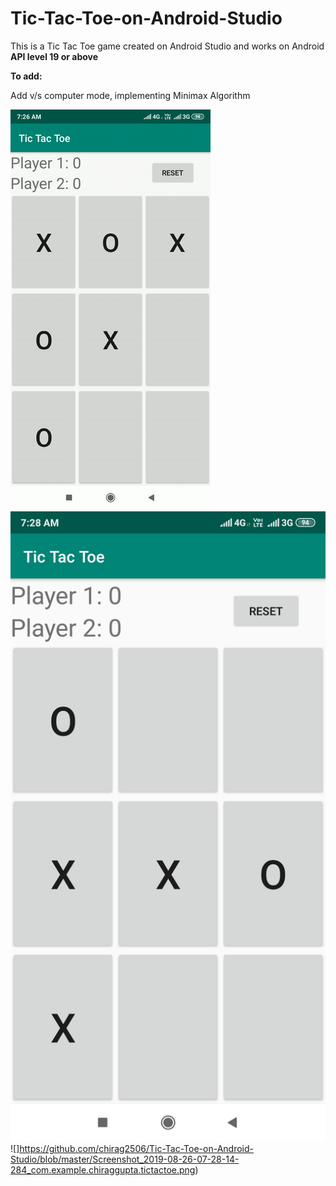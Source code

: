 # Tic-Tac-Toe-on-Android-Studio
This is a Tic Tac Toe game created on Android Studio and works on Android **API level 19 or above**

**To add:**

Add v/s computer mode, implementing Minimax Algorithm 

![Player 1 wins](https://github.com/chirag2506/Tic-Tac-Toe-on-Android-Studio/blob/master/Screenrecorder-2019-08-26-07-26.gif)
![Screen Rotated](https://github.com/chirag2506/Tic-Tac-Toe-on-Android-Studio/blob/master/Screenshot_2019-08-26-07-28-14-284_com.example.chiraggupta.tictactoe.png)
![]https://github.com/chirag2506/Tic-Tac-Toe-on-Android-Studio/blob/master/Screenshot_2019-08-26-07-28-14-284_com.example.chiraggupta.tictactoe.png)
